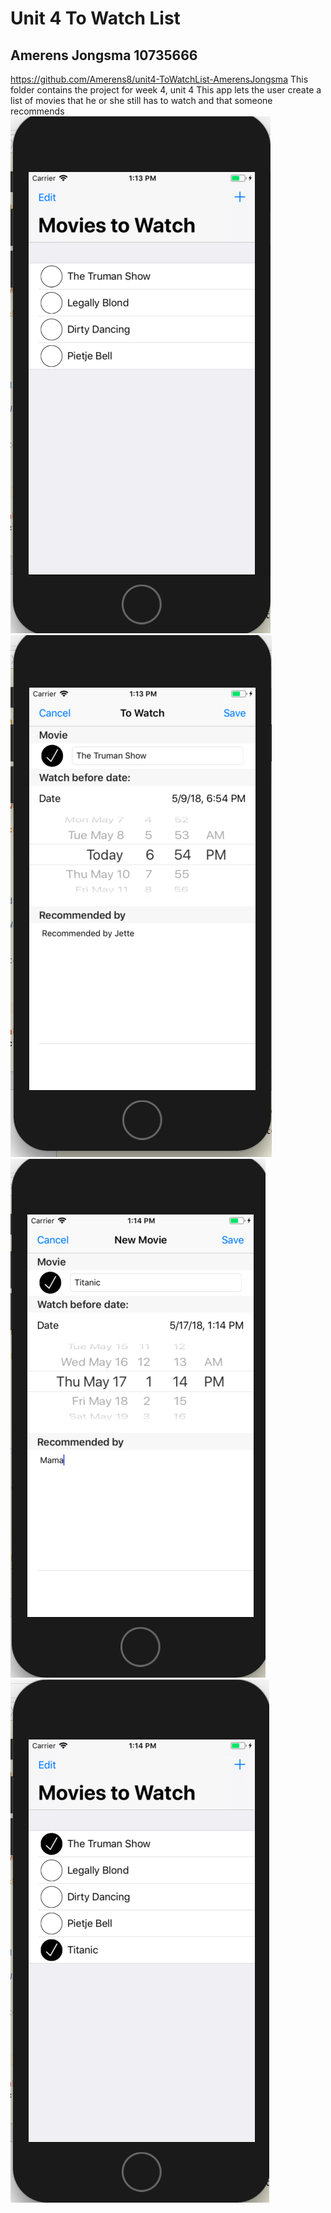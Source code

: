 #  Unit 4 To Watch List

## Amerens Jongsma 10735666 
https://github.com/Amerens8/unit4-ToWatchList-AmerensJongsma
This folder contains the project for week 4, unit 4 
This app lets the user create a list of movies that he or she still has to watch and that someone recommends
![](doc/movie1.png)
![](doc/movie2.png)
![](doc/movie3.png)
![](doc/movie4.png)

